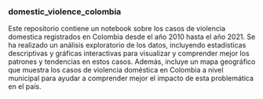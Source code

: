 ### domestic_violence_colombia

Este repositorio contiene un notebook sobre los casos de violencia domestica registrados en Colombia desde el año 2010 hasta el año 2021. 
Se ha realizado un análisis exploratorio de los datos, incluyendo estadísticas descriptivas y gráficas interactivas para visualizar y comprender mejor los patrones y tendencias en estos casos. 
Además, incluye un mapa geográfico que muestra los casos de violencia doméstica en Colombia a nivel municipal para ayudar a comprender mejor el impacto de esta problemática en el país.
